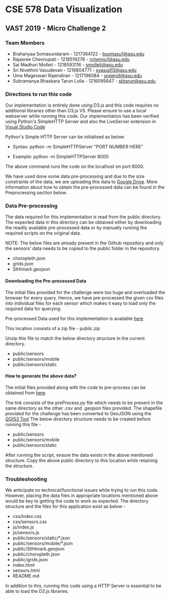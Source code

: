 # CSE 578 Data Visualization

## VAST 2019 - Micro Challenge 2

### Team Members

* Brahanyaa Somasundaram - 1217364122 - bsomasu1@asu.edu
* Rajasree Chennupati - 1218519276 - rchennu1@asu.edu
* Sai Madhuri Molleti - 1218593116 - smolleti@asu.edu
* Sri Nivethini Vasudevan - 1216804771 - svasud13@asu.edu
* Uma Mageswari Rajendiran - 1217196084 - urajendi@asu.edu
* Subramanya Bhaskara Tarun Lolla - 1216095647 - sbtarun@asu.edu

### Directions to run this code

Our implementation is entirely done using D3.js and this code requires no additional libraries other than D3.js V5. Please ensure to use a local webserver while running this code. Our implementation has been verified using Python's SimpleHTTP Server and also the LiveServer extension in [Visual Studio Code](https://code.visualstudio.com/)

Python's Simple HTTP Server can be initialised as below:

* Syntax: python -m SimpleHTTPServer "PORT NUMBER HERE"

* Example: python -m SimpleHTTPServer 8000

The above command runs the code on the localhost on port 8000.

We have used done some data pre-processing and due to the size constraints of the data, we are uploading this data to [Google Drive](https://drive.google.com/drive/folders/1zv61oq3cSvpWKKsaQRktOp15Rxq4aGxD?usp=sharing). More information about how to obtain the pre-processed data can be found in the Preprocessing section below.

### Data Pre-processing

The data required for this implementation is read from the public directory. The expected data in this directory can be obtained either by downloading the readily available pre-processed data or by manually running the required scripts on the original data.

NOTE: The below files are already present in the Github repository and only the sensors' data needs to be copied to the public folder in the repository.

* choropleth.json
* grids.json
* StHimark.geojson

#### Downloading the Pre-processed Data

The initial files provided for the challenge were too huge and overloaded the browser for every query. Hence, we have pre-processed the given csv files into individual files for each sensor which makes it easy to load only the required data for querying.

Pre-processed Data used for this implementation is available [here](https://drive.google.com/drive/folders/1pDMhHIcOF3EtNCXDt_MXXxYA4czfCg-R?usp=sharing)

This location consists of a zip file - public.zip

Unzip this file to match the below directory structure in the current directory.

* public/sensors
* public/sensors/mobile
* public/sensors/static

#### How to generate the above data?

The initial files provided along with the code to pre-process can be obtained from [here](https://drive.google.com/drive/folders/1o1w9kikcZ79neucXf-DtRq85ggGScrke?usp=sharing) 

The link consists of the preProcess.py file which needs to be present in the same directory as the other .csv and .geojson files provided. The shapefile provided for the challenge has been converted to GeoJSON using the [QGIS3 Tool](https://qgis.org/en/site/) The below directory structure needs to be created before running this file -

* public/sensors
* public/sensors/mobile
* public/sensors/static

After running the script, ensure the data exists in the above mentioned structure. Copy the above public directory to this location while retaining the structure.

### Troubleshooting

We anticipate no technical/functional issues while trying to run this code. However, placing the data files in appropriate locations mentioned above would be key to getting the code to work as expected. The directory structure and the files for this application exist as below -

* css/index.css 
* css/sensors.css
* js/index.js
* js/sensors.js
* public/sensors/static/*.json
* public/sensors/mobile/*.json
* public/StHimark.geojson
* public/choropleth.json
* public/grids.json
* index.html
* sensors.html
* README.md

In addition to this, running this code using a HTTP Server is essential to be able to load the D3.js libraries.